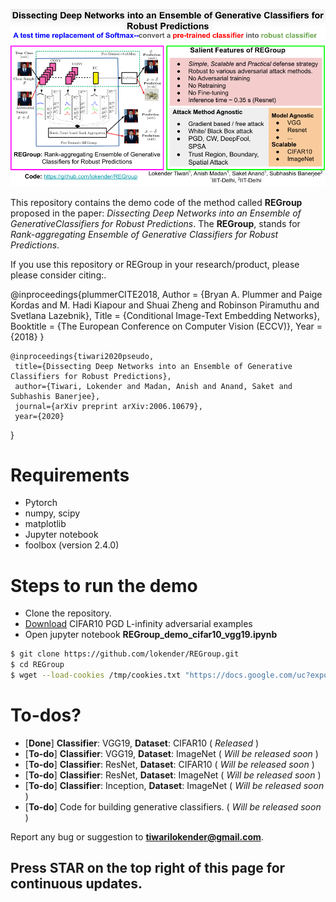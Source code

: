    
![alt text](https://github.com/lokender/REGroup/blob/master/REGroup_teaser.png "REGroup Teaser")

This repository contains the demo code of the method called **REGroup** proposed in the paper: *Dissecting Deep Networks into an Ensemble of GenerativeClassifiers for Robust Predictions*. The **REGroup**, stands for *Rank-aggregating Ensemble of Generative Classifiers for Robust Predictions*. 

If you use this repository or REGroup in your research/product, please please consider citing:.

@inproceedings{plummerCITE2018,	Author = {Bryan A. Plummer and Paige Kordas and M. Hadi Kiapour and Shuai Zheng and Robinson Piramuthu and Svetlana 			Lazebnik}, 	Title = {Conditional Image-Text Embedding Networks}, 	Booktitle  = {The European Conference on Computer Vision (ECCV)}, 	Year = {2018}     }
    
    @inproceedings{tiwari2020pseudo,
     title={Dissecting Deep Networks into an Ensemble of Generative Classifiers for Robust Predictions},
     author={Tiwari, Lokender and Madan, Anish and Anand, Saket and Subhashis Banerjee},
     journal={arXiv preprint arXiv:2006.10679},
     year={2020}
   }

# Requirements
  - Pytorch 
  - numpy, scipy 
  - matplotlib 
  - Jupyter notebook 
  - foolbox (version 2.4.0)
  


# Steps to run the demo
- Clone the repository.
- [Download](https://drive.google.com/file/d/1ylJctBJzh4ih-0zzD4ZLO2umh--QpX7u/view?usp=sharing) CIFAR10 PGD L-infinity adversarial examples 
- Open jupyter notebook **REGroup_demo_cifar10_vgg19.ipynb**

```sh
$ git clone https://github.com/lokender/REGroup.git
$ cd REGroup
$ wget --load-cookies /tmp/cookies.txt "https://docs.google.com/uc?export=download&confirm=$(wget --quiet --save-cookies /tmp/cookies.txt --keep-session-cookies --no-check-certificate 'https://docs.google.com/uc?export=download&id=1ylJctBJzh4ih-0zzD4ZLO2umh--QpX7u' -O- | sed -rn 's/.*confirm=([0-9A-Za-z_]+).*/\1\n/p')&id=1ylJctBJzh4ih-0zzD4ZLO2umh--QpX7u" -O cifar10_vgg19_pgd_examples.mat && rm -rf /tmp/cookies.txt
```

# To-dos?
  - [**Done**] **Classifier**: VGG19, **Dataset**: CIFAR10  ( *Released* )
  - [**To-do**] **Classifier**: VGG19, **Dataset**: ImageNet ( *Will be released soon* )
  - [**To-do**] **Classifier**: ResNet, **Dataset**: CIFAR10 ( *Will be released soon* )
  - [**To-do**]  **Classifier**: ResNet, **Dataset**: ImageNet ( *Will be released soon* )
  - [**To-do**] **Classifier**: Inception, **Dataset**: ImageNet ( *Will be released soon* )
  - [**To-do**] Code for building generative classifiers. ( *Will be released soon* )

Report any bug or suggestion to **tiwarilokender@gmail.com**.

## Press STAR on the top right of this page for continuous updates.


